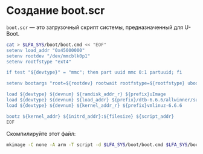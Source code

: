 # Создание boot.scr

`boot.scr` — это загрузочный скрипт системы, предназначенный для U-Boot.

```bash
cat > $LFA_SYS/boot/boot.cmd << "EOF"
setenv load_addr "0x45000000"
setenv rootdev "/dev/mmcblk0p1"
setenv rootfstype "ext4"

if test "${devtype}" = "mmc"; then part uuid mmc 0:1 partuuid; fi

setenv bootargs "root=${rootdev} rootwait rootfstype=${rootfstype} ubootpart=${partuuid}"

load ${devtype} ${devnum} ${ramdisk_addr_r} ${prefix}uImage
load ${devtype} ${devnum} ${load_addr} ${prefix}/dtb-6.6.6/allwinner/sun50i-h6-orangepi-3.dtb
load ${devtype} ${devnum} ${kernel_addr_r} ${prefix}vmlinuz-6.6.6

bootz ${kernel_addr} ${initrd_addr}:${filesize} ${script_addr}
EOF
```

Скомпилируйте этот файл:

```bash
mkimage -C none -A arm -T script -d $LFA_SYS/boot/boot.cmd $LFA_SYS/boot/boot.scr
```
